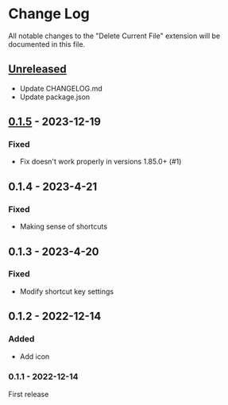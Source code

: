# Change Log

All notable changes to the "Delete Current File" extension will be documented in this file.

## [Unreleased](https://github.com/cha0ran/vscode-delete-current-file/compare/0.1.5...HEAD)
- Update CHANGELOG.md
- Update package.json

## [0.1.5](https://github.com/cha0ran/vscode-delete-current-file/compare/c00e9fe...0.1.5) - 2023-12-19

### Fixed
 - Fix doesn't work properly in versions 1.85.0+ (#1)

## 0.1.4 - 2023-4-21

### Fixed
 - Making sense of shortcuts

## 0.1.3 - 2023-4-20

### Fixed
 
 - Modify shortcut key settings

## 0.1.2 - 2022-12-14

### Added
 - Add icon

### 0.1.1 - 2022-12-14

First release